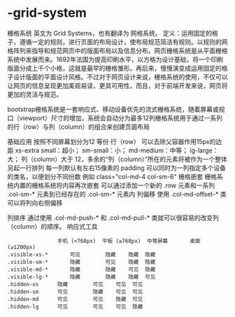 # -grid-system
栅格系统 英文为 Grid Systems，也有翻译为 网格系统。
定义：运用固定的格子，遵循一定的规则，进行页面的布局设计，使布局规范简洁有规则。以规则的网格阵列来指导和规范网页中的版面布局以及信息分布。网页栅格系统是从平面栅格系统中发展而来。1692年法国为提高印刷水平，以方格为设计基础，将一个印刷版面分成上千个小格，这就是最早的栅格雏形。再后来，慢慢演变成运用固定的格子设计版面的平面设计风格。不过对于网页设计来说，栅格系统的使用，不仅可以让网页的信息呈现更加美观易读，更具可用性。而且，对于前端开发来说，网页将更加的灵活与规范。

bootstrap栅格系统是一套响应式、移动设备优先的流式栅格系统，随着屏幕或视口（viewport）尺寸的增加，系统会自动分为最多12列栅格系统用于通过一系列的行（row）与列（column）的组合来创建页面布局
	
基础应用
	按照不同屏幕划分为12 等份
	行（row） 可以去除父容器作用15px的边距
	xs-extra small：超小； sm-small：小；  md-medium：中等； lg-large：大；
	列（column）大于 12，多余的“列（column）”所在的元素将被作为一个整体另起一行排列
	每一列默认有左右15像素的 padding
	可以同时为一列指定多个设备的类名，以便划分不同份数  例如 class="col-md-4 col-sm-6"
栅格嵌套
	栅格系统内置的栅格系统将内容再次嵌套
	可以通过添加一个新的 .row 元素和一系列 .col-sm-* 元素到已经存在的 .col-sm-*  元素内
列偏移
	使用 .col-md-offset-* 类可以将列向右侧偏移
		
列排序
	通过使用 .col-md-push-* 和 .col-md-pull-* 类就可以很容易的改变列（column）的顺序。
响应式工具
```              超小屏幕       小屏幕         桌面 (≥992px)  大屏幕
                手机 (<768px)  平板 (≥768px)  中等屏幕       桌面 (≥1200px)
.visible-xs-*	    可见	      隐藏	隐藏	隐藏
.visible-sm-*	    隐藏	      可见	隐藏	隐藏
.visible-md-*	    隐藏	      隐藏	可见	隐藏
.visible-lg-*	    隐藏	      隐藏	隐藏	可见
.hidden-xs	    隐藏	      可见	可见	可见
.hidden-sm	    可见	      隐藏	可见	可见
.hidden-md	    可见	      可见	隐藏	可见
.hidden-lg	    可见	      可见	可见	隐藏	
	

